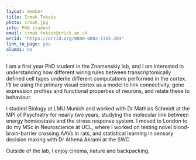 ```yaml
---
layout: member
title: Irmak Toksöz
photo: irmak.jpg
info: PhD student
email: irmak.toksoz@crick.ac.uk
orcid: "https://orcid.org/0000-0002-1755-203"
link_to_page: yes
alumni: no
---
```


I am a first year PhD student in the Znamenskiy lab, and I am interested in understanding how different wiring rules between transcriptomically defined cell types underlie different computations performed in the cortex. I’ll be using the primary visual cortex as a model to link connectivity, gene expression profiles and functional properties of neurons, and relate these to behaviour. 

I studied Biology at LMU Munich and worked with Dr Mathias Schmidt at the MPI of Psychiatry for nearly two years, studying the molecular link between energy homeostasis and the stress response system. I moved to London to do my MSc in Neuroscience at UCL, where I worked on testing novel blood-brain-barrier crossing AAVs in rats, and statistical learning in sensory decision making with Dr Athena Akrami at the SWC

Outside of the lab, I enjoy cinema, nature and backpacking.
